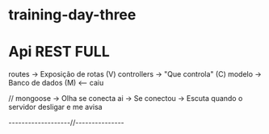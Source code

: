# training-day-three


# Api REST FULL


routes -> Exposição de rotas (V)
controllers -> "Que controla" (C)
modelo -> Banco de dados (M) <-- caiu


// mongoose -> Olha se conecta ai
    -> Se conectou
    -> Escuta quando o servidor desligar e me avisa


-------------------//---------------
